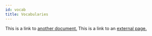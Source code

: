 ```yaml
---
id: vocab
title: Vocabularies
---
```


This is a link to [another document.](http://www.example.com/) This is a link to an [external page.](http://www.example.com/)
